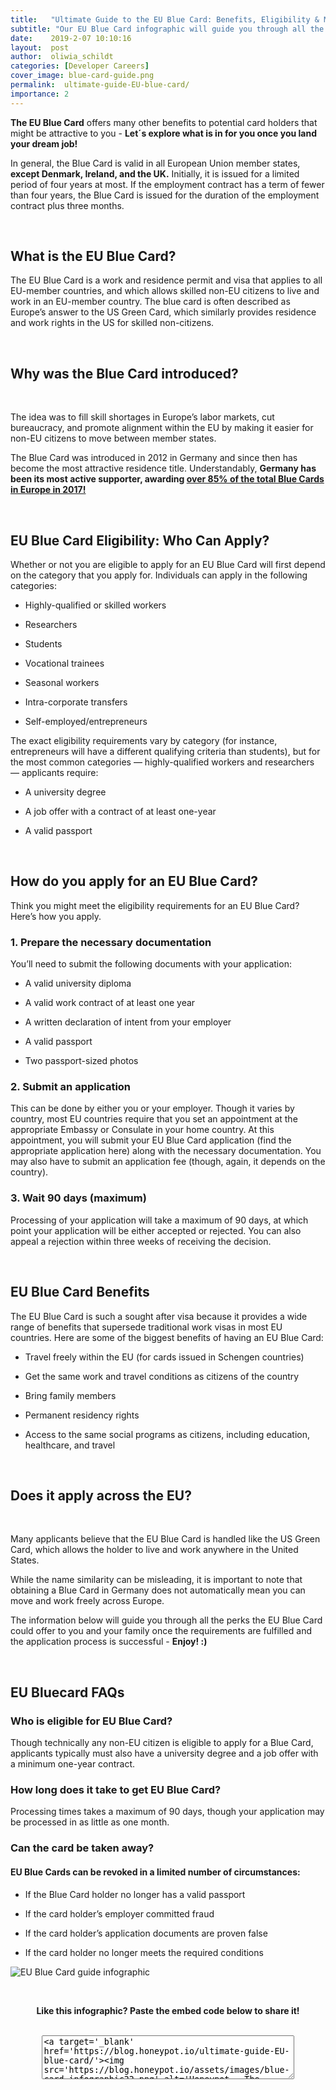 ```yaml
---
title:   "Ultimate Guide to the EU Blue Card: Benefits, Eligibility & More"
subtitle: "Our EU Blue Card infographic will guide you through all the perks the EU Blue Card could offer to you and your family once the requirements are fulfilled and the application process is successful"
date:    2019-2-07 10:10:16
layout:  post
author:  oliwia_schildt
categories: [Developer Careers]
cover_image: blue-card-guide.png
permalink:  ultimate-guide-EU-blue-card/
importance: 2
---
```


**The EU Blue Card** offers many other benefits to potential card holders that might be attractive to you - **Let´s explore what is in for you once you land your dream job!**

<!--more-->

In general, the Blue Card is valid in all European Union member states, **except Denmark, Ireland, and the UK.** Initially, it is issued for a limited period of four years at most. If the employment contract has a term of fewer than four years, the Blue Card is issued for the duration of the employment contract plus three months.

<br />

## What is the EU Blue Card? 

The EU Blue Card is a work and residence permit and visa that applies to all EU-member countries, and which allows skilled non-EU citizens to live and work in an EU-member country. The blue card is often described as Europe’s answer to the US Green Card, which similarly provides residence and work rights in the US for skilled non-citizens. 

<br />

## Why was the Blue Card introduced?

<br />

The idea was to fill skill shortages in Europe’s labor markets, cut bureaucracy, and promote alignment within the EU by making it easier for non-EU citizens to move between member states. 

The Blue Card was introduced in 2012 in Germany and since then has become the most attractive residence title. Understandably, **Germany has been its most active supporter, awarding [over 85% of the total Blue Cards in Europe in 2017!](http://appsso.eurostat.ec.europa.eu/nui/show.do?dataset=migr_resbc1&lang=en)**

<br />

## EU Blue Card Eligibility: Who Can Apply? 

Whether or not you are eligible to apply for an EU Blue Card will first depend on the category that you apply for. Individuals can apply in the following categories: 

* Highly-qualified or skilled workers

* Researchers

* Students

* Vocational trainees

* Seasonal workers

* Intra-corporate transfers

* Self-employed/entrepreneurs

The exact eligibility requirements vary by category (for instance, entrepreneurs will have a different qualifying criteria than students), but for the most common categories — highly-qualified workers and researchers — applicants require:

* A university degree

* A job offer with a contract of at least one-year

* A valid passport

<br />

## How do you apply for an EU Blue Card? 

Think you might meet the eligibility requirements for an EU Blue Card? Here’s how you apply. 

### 1. Prepare the necessary documentation

You’ll need to submit the following documents with your application: 

* A valid university diploma

* A valid work contract of at least one year

* A written declaration of intent from your employer

* A valid passport

* Two passport-sized photos

### 2. Submit an application

This can be done by either you or your employer. Though it varies by country, most EU countries require that you set an appointment at the appropriate Embassy or Consulate in your home country. At this appointment, you will submit your EU Blue Card application (find the appropriate application here) along with the necessary documentation. You may also have to submit an application fee (though, again, it depends on the country).

### 3. Wait 90 days (maximum)

Processing of your application will take a maximum of 90 days, at which point your application will be either accepted or rejected. You can also appeal a rejection within three weeks of receiving the decision.

<br />

## EU Blue Card Benefits

The EU Blue Card is such a sought after visa because it provides a wide range of benefits that supersede traditional work visas in most EU countries. Here are some of the biggest benefits of having an EU Blue Card: 

* Travel freely within the EU (for cards issued in Schengen countries)

* Get the same work and travel conditions as citizens of the country

* Bring family members

* Permanent residency rights

* Access to the same social programs as citizens, including education, healthcare, and travel

<br />

## Does it apply across the EU?

<br />

Many applicants believe that the EU Blue Card is handled like the US Green Card, which allows the holder to live and work anywhere in the United States. 

While the name similarity can be misleading, it is important to note that obtaining a Blue Card in Germany does not automatically mean you can move and work freely across Europe.

The information below will guide you through all the perks the EU Blue Card could offer to you and your family once the requirements are fulfilled and the application process is successful - **Enjoy! :)**

<br />

## EU Bluecard FAQs

### Who is eligible for EU Blue Card?
Though technically any non-EU citizen is eligible to apply for a Blue Card, applicants typically must also have a university degree and a job offer with a minimum one-year contract. 

### How long does it take to get EU Blue Card?
Processing times takes a maximum of 90 days, though your application may be processed in as little as one month. 

### Can the card be taken away?

#### EU Blue Cards can be revoked in a limited number of circumstances:

* If the Blue Card holder no longer has a valid passport

* If the card holder’s employer committed fraud

* If the card holder’s application documents are proven false

* If the card holder no longer meets the required conditions


![EU Blue Card guide infographic](/assets/images/BlueCardUPDATE.png)

<br />

<p align="center"><strong>Like this infographic? Paste the embed code below to share it!</strong></p>

<br />

<div align="center"><textarea style="margin: 0px; width: 80%; height: 70px;">&lt;a target='_blank' href='https://blog.honeypot.io/ultimate-guide-EU-blue-card/'&gt;&lt;img src='https://blog.honeypot.io/assets/images/blue-card-infographic22.png' alt='Honeypot - The Ultimate Guide to the EU Blue Card' title='The Ultimate Guide to the EU Blue Card' /&gt;&lt;/a&gt;</textarea></div>
